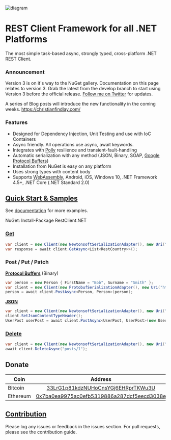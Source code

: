 ![diagram](https://github.com/MelbourneDeveloper/Restclient.Net/blob/master/Images/Rendered/Logo.jpg) 

# REST Client Framework for all .NET Platforms #

The most simple task-based async, strongly typed, cross-platform .NET REST Client. 

### Announcement ###

Version 3 is on it's way to the NuGet gallery. Documentation on this page relates to version 3. Grab the latest from the develop branch to start using Version 3 before the official release. [Follow me on Twitter](https://twitter.com/cfdevelop) for updates.

A series of Blog posts will introduce the new functionality in the coming weeks. https://christianfindlay.com/

### Features ###

* Designed for Dependency Injection, Unit Testing and use with IoC Containers
* Async friendly. All operations use async, await keywords.
* Integrates with [Polly](https://github.com/MelbourneDeveloper/RestClient.Net/wiki/Integration-With-Polly) resilience and transient-fault-handling
* Automatic serialization with any method (JSON, Binary, SOAP, [Google Protocol Buffers](https://developers.google.com/protocol-buffers))
* Installation from NuGet is easy on any platform
* Uses strong types with content body
* Supports [WebAssembly](https://github.com/MelbourneDeveloper/RestClient.Net/wiki/Web-Assembly-Support), Android, iOS, Windows 10, .NET Framework 4.5+, .NET Core (.NET Standard 2.0)

## [Quick Start & Samples](https://github.com/MelbourneDeveloper/RestClient.Net/wiki/Quick-Start-&-Samples)

See [documentation](https://github.com/MelbourneDeveloper/RestClient.Net/wiki/Quick-Start-&-Samples) for more examples.

NuGet: Install-Package RestClient.NET

### [Get](https://github.com/MelbourneDeveloper/RestClient.Net/blob/13c95c615400d39523c02e803b46a564ff4c91db/RestClient.Net.UnitTests/UnitTests.cs#L81)

```cs
var client = new Client(new NewtonsoftSerializationAdapter(), new Uri("https://restcountries.eu/rest/v2/"));
var response = await client.GetAsync<List<RestCountry>>();
```

### Post / Put / Patch

[**Protocol Buffers**](https://github.com/MelbourneDeveloper/RestClient.Net/blob/80d19ebc599027e2c68acb06a4e1f853683c3517/RestClient.Net.Samples/RestClient.Net.CoreSample/Program.cs#L25) (Binary)
```cs
var person = new Person { FirstName = "Bob", Surname = "Smith" };
var client = new Client(new ProtobufSerializationAdapter(), new Uri("http://localhost:42908/person"));
person = await client.PostAsync<Person, Person>(person);
```

[**JSON**](https://github.com/MelbourneDeveloper/RestClient.Net/blob/236a454232455aa3dc0cea230e991329288c153d/RestClient.Net.Samples/RestClient.NET.Samples/MainPage.xaml.cs#L233)
```cs
var client = new Client(new NewtonsoftSerializationAdapter(), new Uri("https://jsonplaceholder.typicode.com"));
client.SetJsonContentTypeHeader();
UserPost userPost = await client.PostAsync<UserPost, UserPost>(new UserPost { title = "Title" }, "/posts");
```

### [Delete](https://github.com/MelbourneDeveloper/RestClient.Net/blob/f7f4f88b90c6b0014530891d094d958193776a52/RestClient.Net.UnitTests/UnitTests.cs#L94)
```cs
var client = new Client(new NewtonsoftSerializationAdapter(), new Uri("https://jsonplaceholder.typicode.com"));
await client.DeleteAsync("posts/1");
```

## Donate

| Coin           | Address |
| -------------  |:-------------:|
| Bitcoin        | [33LrG1p81kdzNUHoCnsYGj6EHRprTKWu3U](https://www.blockchain.com/btc/address/33LrG1p81kdzNUHoCnsYGj6EHRprTKWu3U) |
| Ethereum       | [0x7ba0ea9975ac0efb5319886a287dcf5eecd3038e](https://etherdonation.com/d?to=0x7ba0ea9975ac0efb5319886a287dcf5eecd3038e) |

## [Contribution](https://github.com/MelbourneDeveloper/RestClient.Net/blob/master/CONTRIBUTING.md)

Please log any issues or feedback in the issues section. For pull requests, please see the contribution guide.
